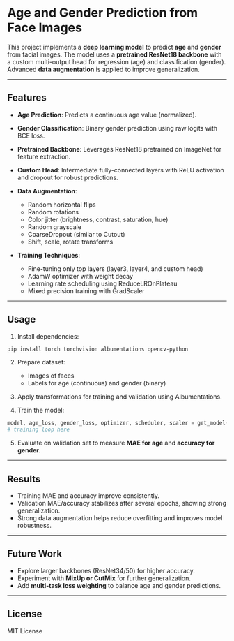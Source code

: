 # Age and Gender Prediction from Face Images

This project implements a **deep learning model** to predict **age** and **gender** from facial images. The model uses a **pretrained ResNet18 backbone** with a custom multi-output head for regression (age) and classification (gender). Advanced **data augmentation** is applied to improve generalization.

---

## Features

* **Age Prediction**: Predicts a continuous age value (normalized).
* **Gender Classification**: Binary gender prediction using raw logits with BCE loss.
* **Pretrained Backbone**: Leverages ResNet18 pretrained on ImageNet for feature extraction.
* **Custom Head**: Intermediate fully-connected layers with ReLU activation and dropout for robust predictions.
* **Data Augmentation**:

  * Random horizontal flips
  * Random rotations
  * Color jitter (brightness, contrast, saturation, hue)
  * Random grayscale
  * CoarseDropout (similar to Cutout)
  * Shift, scale, rotate transforms
* **Training Techniques**:

  * Fine-tuning only top layers (layer3, layer4, and custom head)
  * AdamW optimizer with weight decay
  * Learning rate scheduling using ReduceLROnPlateau
  * Mixed precision training with GradScaler

---

## Usage

1. Install dependencies:

```bash
pip install torch torchvision albumentations opencv-python
```

2. Prepare dataset:

   * Images of faces
   * Labels for age (continuous) and gender (binary)

3. Apply transformations for training and validation using Albumentations.

4. Train the model:

```python
model, age_loss, gender_loss, optimizer, scheduler, scaler = get_model()
# training loop here
```

5. Evaluate on validation set to measure **MAE for age** and **accuracy for gender**.

---

## Results

* Training MAE and accuracy improve consistently.
* Validation MAE/accuracy stabilizes after several epochs, showing strong generalization.
* Strong data augmentation helps reduce overfitting and improves model robustness.

---

## Future Work

* Explore larger backbones (ResNet34/50) for higher accuracy.
* Experiment with **MixUp or CutMix** for further generalization.
* Add **multi-task loss weighting** to balance age and gender predictions.

---

## License

MIT License
